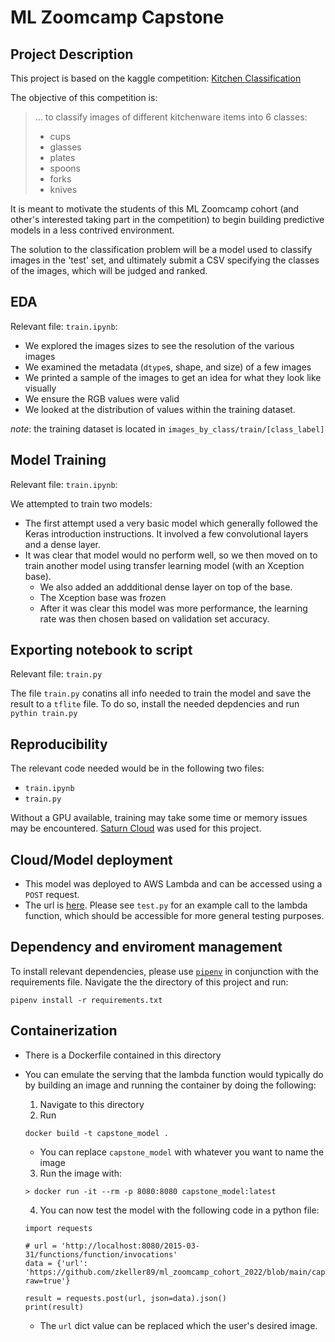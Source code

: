 # ML Zoomcamp Capstone

## Project Description

This project is based on the kaggle competition: [Kitchen Classification](https://www.kaggle.com/competitions/kitchenware-classification)

The objective of this competition is:

<blockquote>
 ... to classify images of different kitchenware items into 6 classes:
 <ul>
<li>cups </li>
<li>glasses</li>
<li>plates</li>
<li>spoons</li>
<li>forks</li>
<li>knives</li>
 </ul>
</blockquote>

It is meant to motivate the students of this ML Zoomcamp cohort (and other's interested taking part in the competition) to begin building predictive models in a less contrived environment.

The solution to the classification problem will be a model used to classify images in the 'test' set, and ultimately submit a CSV specifying the classes of the images, which will be judged and ranked.

## EDA
Relevant file: `train.ipynb`:

* We explored the images sizes to see the resolution of the various images
* We examined the metadata (`dtype`s, shape, and size) of a few images
* We printed a sample of the images to get an idea for what they look like visually
* We ensure the RGB values were valid
* We looked at the distribution of values within the training dataset.

*note*: the training dataset is located in `images_by_class/train/[class_label]`

## Model Training
Relevant file: `train.ipynb`:

We attempted to train two models:
* The first attempt used a very basic model which generally followed the Keras introduction instructions. It involved a few convolutional layers and a dense layer.
* It was clear that model would no perform well, so we then moved on to train another model using transfer learning model (with an Xception base).
    * We also added an addditional dense layer on top of the base.
    * The Xception base was frozen
    * After it was clear this model was more performance, the learning rate was then chosen based on validation set accuracy.

## Exporting notebook to script
Relevant file: `train.py`

The file `train.py` conatins all info needed to train the model and save the result to a `tflite` file. To do so, install the needed depdencies and run `pythin train.py`

## Reproducibility

The relevant code needed would be in the following two files:
* `train.ipynb`
* `train.py`

Without a GPU available, training may take some time or memory issues may be encountered. [Saturn Cloud](https://saturncloud.io/) was used for this project.

## Cloud/Model deployment

* This model was deployed to AWS Lambda and can be accessed using a `POST` request.
* The url is [here](https://ppr8u3xh1c.execute-api.us-east-1.amazonaws.com/test/predict). Please see `test.py` for an example call to the lambda function, which should be accessible for more general testing purposes.

## Dependency and enviroment management

To install relevant dependencies, please use [`pipenv`](https://pipenv-fork.readthedocs.io/en/latest/) in conjunction with the requirements file. Navigate the the directory of this project and run:
```
pipenv install -r requirements.txt
```

## Containerization
* There is a Dockerfile contained in this directory
* You can emulate the serving that the lambda function would typically do by building an image and running the container by doing the following:
    1. Navigate to this directory
    2. Run
    ```
    docker build -t capstone_model .
    ```

    * You can replace `capstone_model` with whatever you want to name the image

    3. Run the image with:

    ```
    > docker run -it --rm -p 8080:8080 capstone_model:latest
    ```

    4. You can now test the model with the following code in a python file:
    ```
    import requests

    # url = 'http://localhost:8080/2015-03-31/functions/function/invocations'
    data = {'url': 'https://github.com/zkeller89/ml_zoomcamp_cohort_2022/blob/main/capstone_project/images/0015.jpg?raw=true'}

    result = requests.post(url, json=data).json()
    print(result)
    ```

    * The `url` dict value can be replaced which the user's desired image.